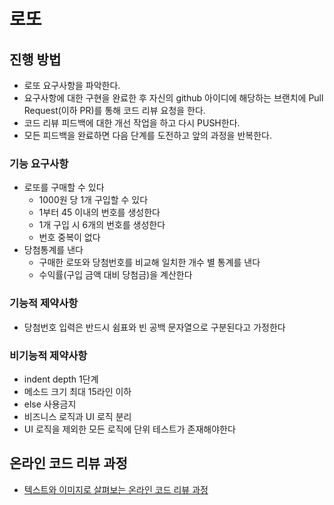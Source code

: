 # 로또
## 진행 방법
* 로또 요구사항을 파악한다.
* 요구사항에 대한 구현을 완료한 후 자신의 github 아이디에 해당하는 브랜치에 Pull Request(이하 PR)를 통해 코드 리뷰 요청을 한다.
* 코드 리뷰 피드백에 대한 개선 작업을 하고 다시 PUSH한다.
* 모든 피드백을 완료하면 다음 단계를 도전하고 앞의 과정을 반복한다.

### 기능 요구사항
* 로또를 구매할 수 있다
  * 1000원 당 1개 구입할 수 있다
  * 1부터 45 이내의 번호를 생성한다
  * 1개 구입 시 6개의 번호를 생성한다
  * 번호 중복이 없다
* 당첨통계를 낸다
  * 구매한 로또와 당첨번호를 비교해 일치한 개수 별 통계를 낸다
  * 수익률(구입 금액 대비 당첨금)을 계산한다

### 기능적 제약사항
* 당첨번호 입력은 반드시 쉼표와 빈 공백 문자열으로 구분된다고 가정한다

### 비기능적 제약사항
* indent depth 1단계
* 메소드 크기 최대 15라인 이하
* else 사용금지
* 비즈니스 로직과 UI 로직 분리
* UI 로직을 제외한 모든 로직에 단위 테스트가 존재해야한다

## 온라인 코드 리뷰 과정
* [텍스트와 이미지로 살펴보는 온라인 코드 리뷰 과정](https://github.com/next-step/nextstep-docs/tree/master/codereview)